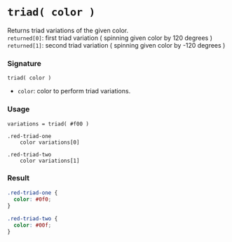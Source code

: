 # `triad( color )`

Returns triad variations of the given color.  
`returned[0]`: first triad variation ( spinning given color by 120 degrees )  
`returned[1]`: second triad variation ( spinning given color by -120 degrees )

### Signature

`triad( color )`

* `color`: color to perform triad variations.

### Usage

```stylus
variations = triad( #f00 )

.red-triad-one
    color variations[0]
    
.red-triad-two
    color variations[1]
```

### Result

```css
.red-triad-one {
  color: #0f0;
}
    
.red-triad-two {
  color: #00f;
}
```
